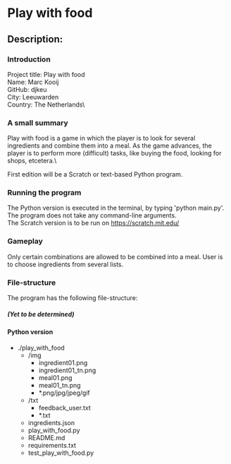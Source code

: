 # Play with food

## Description:


### Introduction
Project title: Play with food\
Name: Marc Kooij\
GitHub: djkeu\
City: Leeuwarden\
Country: The Netherlands\


### A small summary
Play with food is a game in which the player is to look for several ingredients and combine them into a meal. As the game advances, the player is to perform more (difficult) tasks, like buying the food, looking for shops, etcetera.\

First edition will be a Scratch or text-based Python program.


### Running the program
The Python version is executed in the terminal, by typing 'python main.py'. The program does not take any command-line arguments.\
The Scratch version is to be run on https://scratch.mit.edu/


### Gameplay
Only certain combinations are allowed to be combined into a meal. User is to choose ingredients from several lists.


### File-structure

The program has the following file-structure:
##### (Yet to be determined)

#### Python version
- ./play_with_food
    - /img
        - ingredient01.png
        - ingredient01_tn.png
        - meal01.png
        - meal01_tn.png
        - *.png/jpg/jpeg/gif
    - /txt
        - feedback_user.txt
        - *.txt
    - ingredients.json
    - play_with_food.py
    - README.md
    - requirements.txt
    - test_play_with_food.py



